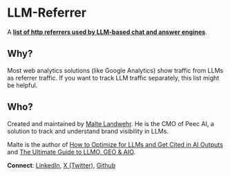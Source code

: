 # LLM-Referrer
A <a href="https://github.com/MalteBerlin/LLM-Referrer/blob/main/llm-referrer.txt">**list of http referrers used by LLM-based chat and answer engines**</a>.

## Why?
Most web analytics solutions (like Google Analytics) show traffic from LLMs as referrer traffic. If you want to track LLM traffic separately, this list might be helpful.

## Who?
Created and maintained by <a href="https://github.com/MalteBerlin">Malte Landwehr</a>. He is the CMO of Peec AI, a solution to track and understand brand visibility in LLMs.

Malte is the author of <a href="https://www.advancedwebranking.com/blog/llm-optimization-generative-ai-outputs">How to Optimize for LLMs and Get Cited in AI Outputs</a> and <a href="https://www.linkedin.com/pulse/ultimate-guide-llmo-geo-aio-malte-landwehr-khqne/">The Ultimate Guide to LLMO, GEO & AIO</a>.

**Connect**: <a href="https://www.linkedin.com/in/landwehr/">LinkedIn</a>, <a href="https://x.com/maltelandwehr">X (Twitter)</a>, <a href="https://github.com/MalteBerlin">Github</a>
